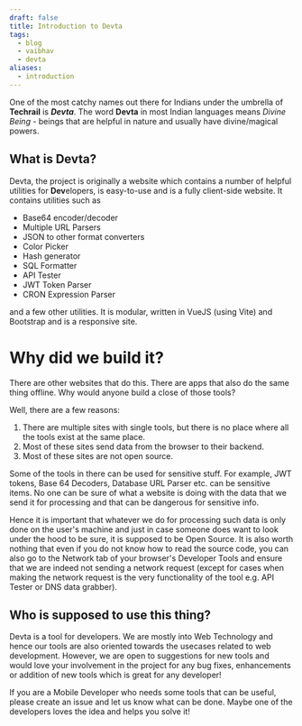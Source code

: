 ```yaml
---
draft: false
title: Introduction to Devta
tags:
  - blog
  - vaibhav
  - devta
aliases:
  - introduction
---
```

One of the most catchy names out there for Indians under the umbrella of **Techrail** is _**Devta**_. The word **Devta** in most Indian languages means _Divine Being_ - beings that are helpful in nature and usually have divine/magical powers.

## What is Devta?
Devta, the project is originally a website which contains a number of helpful utilities for **Dev**elopers, is easy-to-use and is a fully client-side website. It contains utilities such as 

- Base64 encoder/decoder
- Multiple URL Parsers
- JSON to other format converters
- Color Picker
- Hash generator
- SQL Formatter
- API Tester
- JWT Token Parser
- CRON Expression Parser

and a few other utilities. It is modular, written in VueJS (using Vite) and Bootstrap and is a responsive site.

# Why did we build it?
There are other websites that do this. There are apps that also do the same thing offline. Why would anyone build a close of those tools?

Well, there are a few reasons: 

1. There are multiple sites with single tools, but there is no place where all the tools exist at the same place.
2. Most of these sites send data from the browser to their backend.
3. Most of these sites are not open source.

Some of the tools in there can be used for sensitive stuff. For example, JWT tokens, Base 64 Decoders, Database URL Parser etc. can be sensitive items. No one can be sure of what a website is doing with the data that we send it for processing and that can be dangerous for sensitive info.

Hence it is important that whatever we do for processing such data is only done on the user's machine and just in case someone does want to look under the hood to be sure, it is supposed to be Open Source. It is also worth nothing that even if you do not know how to read the source code, you can also go to the Network tab of your browser's Developer Tools and ensure that we are indeed not sending a network request (except for cases when making the network request is the very functionality of the tool e.g. API Tester or DNS data grabber).

## Who is supposed to use this thing?
Devta is a tool for developers. We are mostly into Web Technology and hence our tools are also oriented towards the usecases related to web development. However, we are open to suggestions for new tools and would love your involvement in the project for any bug fixes, enhancements or addition of new tools which is great for any developer!

If you are a Mobile Developer who needs some tools that can be useful, please create an issue and let us know what can be done. Maybe one of the developers loves the idea and helps you solve it!

